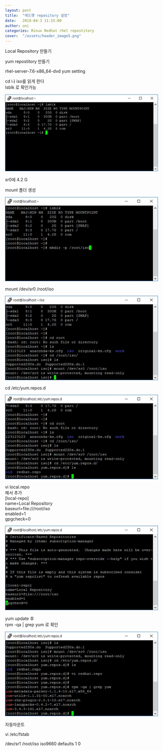 ```yaml
---
layout: post
title:  "레드햇 repository 설정"
date:   2019-04-3 11:15:00
author: uni
categories: Rinux Redhat rhel repostitory
cover:  "/assets/header_image5.png"
---
```



Local Repository 만들기<br>
 

yum repostitory 만들기<br>

rhel-server-7.6-x86_64-dvd  yum setting<br>

cd 나 iso를 읽게 한다 <br>
lsblk 로 확인가능
 
 
 
 <img  src="/assets/images/rp1.jpg">
 
 
 
sr0에 4.2 G <br>

mount 폴더 생성
<br>


 <img  src="/assets/images/rp2.jpg">
 


mount /dev/sr0 /root/iso<br>
 
 
 
 <img  src="/assets/images/rp3.jpg">




cd /etc/yum.repos.d<br>

 

 
 <img  src="/assets/images/rp4.jpg">




vi local.repo<br>
해서 추가<br>
[local-repo]<br>
name=Local Repository<br>
baseurl=file:///root/iso<br>
enabled=1<br>
gpgcheck=0<br>


 
 
 <img  src="/assets/images/rp5.jpg">




yum update 후<br>
rpm -qa | grep yum  로 확인

 


 
 <img  src="/assets/images/rp6.jpg">





자동마운트

vi /etc/fstab

/dev/sr1 /root/iso iso9660 defaults 1 0




 







